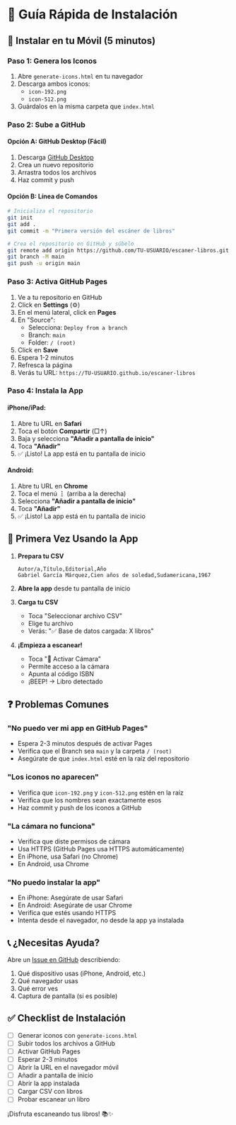 # 🚀 Guía Rápida de Instalación

## 📱 Instalar en tu Móvil (5 minutos)

### Paso 1: Genera los Iconos
1. Abre `generate-icons.html` en tu navegador
2. Descarga ambos iconos:
   - `icon-192.png`
   - `icon-512.png`
3. Guárdalos en la misma carpeta que `index.html`

### Paso 2: Sube a GitHub

#### Opción A: GitHub Desktop (Fácil)
1. Descarga [GitHub Desktop](https://desktop.github.com/)
2. Crea un nuevo repositorio
3. Arrastra todos los archivos
4. Haz commit y push

#### Opción B: Línea de Comandos
```bash
# Inicializa el repositorio
git init
git add .
git commit -m "Primera versión del escáner de libros"

# Crea el repositorio en GitHub y súbelo
git remote add origin https://github.com/TU-USUARIO/escaner-libros.git
git branch -M main
git push -u origin main
```

### Paso 3: Activa GitHub Pages
1. Ve a tu repositorio en GitHub
2. Click en **Settings** (⚙️)
3. En el menú lateral, click en **Pages**
4. En "Source":
   - Selecciona: `Deploy from a branch`
   - Branch: `main`
   - Folder: `/ (root)`
5. Click en **Save**
6. Espera 1-2 minutos
7. Refresca la página
8. Verás tu URL: `https://TU-USUARIO.github.io/escaner-libros`

### Paso 4: Instala la App

#### iPhone/iPad:
1. Abre tu URL en **Safari**
2. Toca el botón **Compartir** (□↑)
3. Baja y selecciona **"Añadir a pantalla de inicio"**
4. Toca **"Añadir"**
5. ✅ ¡Listo! La app está en tu pantalla de inicio

#### Android:
1. Abre tu URL en **Chrome**
2. Toca el menú **⋮** (arriba a la derecha)
3. Selecciona **"Añadir a pantalla de inicio"**
4. Toca **"Añadir"**
5. ✅ ¡Listo! La app está en tu pantalla de inicio

## 🎯 Primera Vez Usando la App

1. **Prepara tu CSV**
   ```csv
   Autor/a,Título,Editorial,Año
   Gabriel García Márquez,Cien años de soledad,Sudamericana,1967
   ```

2. **Abre la app** desde tu pantalla de inicio

3. **Carga tu CSV**
   - Toca "Seleccionar archivo CSV"
   - Elige tu archivo
   - Verás: "✅ Base de datos cargada: X libros"

4. **¡Empieza a escanear!**
   - Toca "📸 Activar Cámara"
   - Permite acceso a la cámara
   - Apunta al código ISBN
   - ¡BEEP! → Libro detectado

## ❓ Problemas Comunes

### "No puedo ver mi app en GitHub Pages"
- Espera 2-3 minutos después de activar Pages
- Verifica que el Branch sea `main` y la carpeta `/ (root)`
- Asegúrate de que `index.html` esté en la raíz del repositorio

### "Los iconos no aparecen"
- Verifica que `icon-192.png` y `icon-512.png` estén en la raíz
- Verifica que los nombres sean exactamente esos
- Haz commit y push de los iconos a GitHub

### "La cámara no funciona"
- Verifica que diste permisos de cámara
- Usa HTTPS (GitHub Pages usa HTTPS automáticamente)
- En iPhone, usa Safari (no Chrome)
- En Android, usa Chrome

### "No puedo instalar la app"
- En iPhone: Asegúrate de usar Safari
- En Android: Asegúrate de usar Chrome
- Verifica que estés usando HTTPS
- Intenta desde el navegador, no desde la app ya instalada

## 📞 ¿Necesitas Ayuda?

Abre un [Issue en GitHub](https://github.com/TU-USUARIO/escaner-libros/issues) describiendo:
1. Qué dispositivo usas (iPhone, Android, etc.)
2. Qué navegador usas
3. Qué error ves
4. Captura de pantalla (si es posible)

## ✅ Checklist de Instalación

- [ ] Generar iconos con `generate-icons.html`
- [ ] Subir todos los archivos a GitHub
- [ ] Activar GitHub Pages
- [ ] Esperar 2-3 minutos
- [ ] Abrir la URL en el navegador móvil
- [ ] Añadir a pantalla de inicio
- [ ] Abrir la app instalada
- [ ] Cargar CSV con libros
- [ ] Probar escanear un libro

¡Disfruta escaneando tus libros! 📚✨